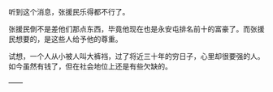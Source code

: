听到这个消息，张援民乐得都不行了。

张援民倒不是差他们那点东西，毕竟他现在也是永安屯排名前十的富豪了。而张援民想要的，是这些人给予他的尊重。

试想，一个人从小被人叫大裤裆，过了将近三十年的穷日子，心里却很要强的人。如今虽然有钱了，但在社会地位上还是有些欠缺的。

——

